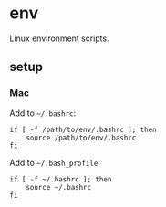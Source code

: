 # env

Linux environment scripts.

## setup

### Mac 

Add to `~/.bashrc`:

    if [ -f /path/to/env/.bashrc ]; then
        source /path/to/env/.bashrc
    fi

Add to `~/.bash_profile`:

    if [ -f ~/.bashrc ]; then
        source ~/.bashrc
    fi
